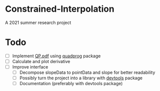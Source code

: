 # Constrained-Interpolation
A 2021 summer research project

# Todo
- [ ] Implement [QP.pdf](Resources/QP.pdf) using [quadprog](https://cran.r-project.org/web/packages/quadprog/quadprog.pdf) package
- [ ] Calculate and plot derivative
- [ ] Improve interface
  - [ ] Decompose slopeData to pointData and slope for better readability
  - [ ] Possibly turn the project into a library with [devtools](https://www.rdocumentation.org/packages/devtools/versions/2.4.2) package
  - [ ] Documentation (preferably with devtools package)
